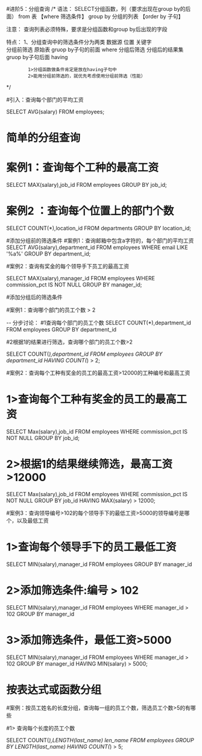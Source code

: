 #进阶5：分组查询
/*
语法：
			SELECT分组函数，列（要求出现在group by的后面）
			from 表
			【where 筛选条件】
			group by 分组的列表
			【order by 子句】

注意：
			查询列表必须特殊，要求是分组函数和group by后出现的字段


特点：
			1、分组查询中的筛选条件分为两类
									   数据源           位置                   关键字      
 			分组前筛选     原始表           gruop by子句的前面     where
			分组后筛选     分组后的结果集   gruop by子句后面       having
			
			
			1>分组函数做条件肯定是放在having子句中
			2>能用分组前筛选的，就优先考虑使用分组前筛选（性能）
*/

#引入：查询每个部门的平均工资


SELECT AVG(salary) FROM employees;

# 简单的分组查询

# 案例1：查询每个工种的最高工资
SELECT MAX(salary),job_id
FROM employees
GROUP BY job_id;

# 案例2 ：查询每个位置上的部门个数
SELECT COUNT(*),location_id
FROM departments
GROUP BY location_id;

#添加分组前的筛选条件
#案例1：查询邮箱中包含a字符的，每个部门的平均工资
SELECT AVG(salary),department_id
FROM employees
WHERE email LIKE '%a%'
GROUP BY department_id;

#案例2：查询有奖金的每个领导手下员工的最高工资

SELECT MAX(salary),manager_id
FROM employees
WHERE commission_pct IS NOT NULL
GROUP BY manager_id;

#添加分组后的筛选条件

#案例1：查询哪个部门的员工个数 > 2

-- 分步讨论：
#1查询每个部门的员工个数
SELECT COUNT(*),department_id
FROM employees
GROUP BY department_id


#2根据1的结果进行筛选，查询哪个部门的员工个数>2

SELECT COUNT(*),department_id
FROM employees
GROUP BY department_id
HAVING COUNT(*) > 2;

#案例2：查询每个工种有奖金的员工的最高工资>12000的工种编号和最高工资


# 1>查询每个工种有奖金的员工的最高工资
SELECT Max(salary),job_id
FROM employees
WHERE commission_pct IS NOT NULL
GROUP BY job_id;

# 2>根据1的结果继续筛选，最高工资>12000
SELECT Max(salary),job_id
FROM employees
WHERE commission_pct IS NOT NULL
GROUP BY job_id
HAVING MAX(salary) > 12000;


#案例3：查询领导编号>102的每个领导手下的最低工资>5000的领导编号是哪个，以及最低工资

# 1>查询每个领导手下的员工最低工资
SELECT MIN(salary),manager_id
FROM employees
GROUP BY manager_id

# 2>添加筛选条件:编号 > 102
SELECT MIN(salary),manager_id
FROM employees
WHERE manager_id > 102
GROUP BY manager_id


# 3>添加筛选条件，最低工资>5000
SELECT MIN(salary),manager_id
FROM employees
WHERE manager_id > 102
GROUP BY manager_id
HAVING MIN(salary) > 5000;

# 按表达式或函数分组

#案例：按员工姓名的长度分组，查询每一组的员工个数，筛选员工个数>5的有哪些

#1> 查询每个长度的员工个数

SELECT COUNT(*),LENGTH(last_name) len_name
FROM employees
GROUP BY LENGTH(last_name)
HAVING COUNT(*) > 5;